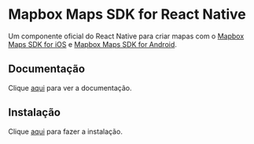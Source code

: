 # Mapbox Maps SDK for React Native

Um componente oficial do React Native para criar mapas com o [Mapbox Maps SDK for iOS](https://docs.mapbox.com/ios/maps/overview) e [Mapbox Maps SDK for Android](https://docs.mapbox.com/android/maps/overview).

## Documentação

Clique [aqui](https://github.com/mapbox/react-native-mapbox-gl) para ver a documentação.

## Instalação

Clique [aqui](https://www.npmjs.com/package/@mapbox/react-native-mapbox-gl) para fazer a instalação.
